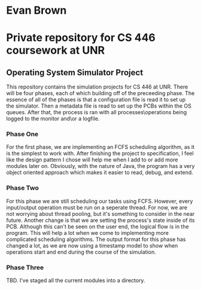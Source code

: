 # Evan Brown
# Private repository for CS 446 coursework at UNR

## Operating System Simulator Project

This repository contains the simulation projects for CS 446 at UNR.
There will be four phases, each of which building off of the preceeding phase.
The essence of all of the phases is that a configuration file is read it to set up
the simulator. Then a metadata file is read to set up the PCBs within the OS queues.
After that, the process is ran with all processes\operations being logged to the monitor
and\or a logfile.

### Phase One
For the first phase, we are implementing an FCFS scheduling algorithm,
as it is the simplest to work with. After finishing the project to specification, I feel
like the design pattern I chose will help me when I add to or add more modules later on.
Obviously, with the nature of Java, the program has a very object oriented approach which
makes it easier to read, debug, and extend.

### Phase Two
For this phase we are still scheduling our tasks using FCFS. However, every input/output
operation must be run on a seperate thread. For now, we are not worrying about thread pooling,
but it's something to consider in the near future. Another change is that we are setting the process's
state inside of its PCB. Although this can't be seen on the user end, the logical flow is in the program.
This will help a lot when we come to implementing more complicated scheduling algorithms. The output
format for this phase has changed a lot, as we are now using a timestamp model to show when operations
start and end during the course of the simulation.

### Phase Three
TBD.
I've staged all the current modules into a directory.